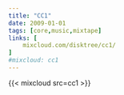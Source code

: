 ```yaml
---
title: "CC1"
date: 2009-01-01
tags: [core,music,mixtape]
links: [
	mixcloud.com/disktree/cc1/
]
#mixcloud: cc1
---
```

{{< mixcloud src=cc1 >}}
